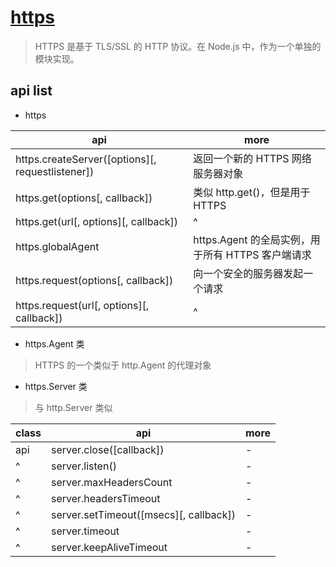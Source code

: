 # [https](http://nodejs.cn/api/https.html)

> HTTPS 是基于 TLS/SSL 的 HTTP 协议。在 Node.js 中，作为一个单独的模块实现。

## api list

- https

| api                                              | more                                              |
| ------------------------------------------------ | ------------------------------------------------- |
| https.createServer([options][, requestlistener]) | 返回一个新的 HTTPS 网络服务器对象                 |
| https.get(options[, callback])                   | 类似 http.get()，但是用于 HTTPS                   |
| https.get(url[, options][, callback])            | ^                                                 |
| https.globalAgent                                | https.Agent 的全局实例，用于所有 HTTPS 客户端请求 |
| https.request(options[, callback])               | 向一个安全的服务器发起一个请求                    |
| https.request(url[, options][, callback])        | ^                                                 |

- https.Agent 类

> HTTPS 的一个类似于 http.Agent 的代理对象

- https.Server 类

> 与 http.Server 类似

| class | api                                    | more |
| ----- | -------------------------------------- | ---- |
| api   | server.close([callback])               | -    |
| ^     | server.listen()                        | -    |
| ^     | server.maxHeadersCount                 | -    |
| ^     | server.headersTimeout                  | -    |
| ^     | server.setTimeout([msecs][, callback]) | -    |
| ^     | server.timeout                         | -    |
| ^     | server.keepAliveTimeout                | -    |
